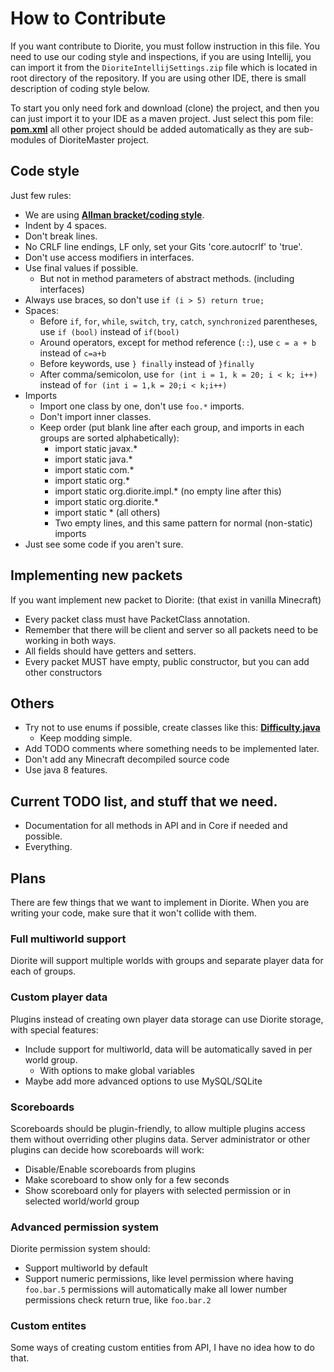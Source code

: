 # How to Contribute
If you want contribute to Diorite, you must follow instruction in this file.
You need to use our coding style and inspections, if you are using Intellij, you can import it from the `DioriteIntellijSettings.zip` file which is located in root directory of the repository. If you are using other IDE, there is small description of coding style below.

To start you only need fork and download (clone) the project, and then you can just import it to your IDE as a maven project.
Just select this pom file: [**pom.xml**](https://github.com/Diorite/Diorite/blob/master/pom.xml) all other project should be added automatically as they are sub-modules of DioriteMaster project.

## Code style
Just few rules:
* We are using [**Allman bracket/coding style**](https://en.wikipedia.org/wiki/Indent_style#Allman_style).
* Indent by 4 spaces.
* Don't break lines.
* No CRLF line endings, LF only, set your Gits 'core.autocrlf' to 'true'.
* Don't use access modifiers in interfaces. 
* Use final values if possible.
  * But not in method parameters of abstract methods. (including interfaces)
* Always use braces, so don't use `if (i > 5) return true;`
* Spaces:
  * Before `if`, `for`, `while`, `switch`, `try`, `catch`, `synchronized` parentheses, use `if (bool)` instead of `if(bool)`
  * Around operators, except for method reference (`::`), use `c = a + b` instead of `c=a+b`
  * Before keywords, use `} finally` instead of `}finally`
  * After comma/semicolon, use `for (int i = 1, k = 20; i < k; i++)` instead of `for (int i = 1,k = 20;i < k;i++)`
* Imports
  * Import one class by one, don't use `foo.*` imports.
  * Don't import inner classes.
  * Keep order (put blank line after each group, and imports in each groups are sorted alphabetically):
    * import static javax.*
    * import static java.*
    * import static com.*
    * import static org.*
    * import static org.diorite.impl.* (no empty line after this)
    * import static org.diorite.*
    * import static * (all others)
    * Two empty lines, and this same pattern for normal (non-static) imports
* Just see some code if you aren't sure.

## Implementing new packets
If you want implement new packet to Diorite: (that exist in vanilla Minecraft)
* Every packet class must have PacketClass annotation.
* Remember that there will be client and server so all packets need to be working in both ways.
* All fields should have getters and setters.
* Every packet MUST have empty, public constructor, but you can add other constructors

## Others
* Try not to use enums if possible, create classes like this: [**Difficulty.java**](https://github.com/Diorite/Diorite/blob/master/diorite-api/src/main/java/org/diorite/Difficulty.java)
  * Keep modding simple.
* Add TODO comments where something needs to be implemented later.
* Don't add any Minecraft decompiled source code
* Use java 8 features.

## Current TODO list, and stuff that we need.
* Documentation for all methods in API and in Core if needed and possible.
* Everything.

## Plans
There are few things that we want to implement in Diorite. When you are writing your code, make sure that it won't collide with them.

### Full multiworld support
Diorite will support multiple worlds with groups and separate player data for each of groups.

### Custom player data
Plugins instead of creating own player data storage can use Diorite storage, with special features:
* Include support for multiworld, data will be automatically saved in per world group.
  * With options to make global variables
* Maybe add more advanced options to use MySQL/SQLite

### Scoreboards
Scoreboards should be plugin-friendly, to allow multiple plugins access them without overriding other plugins data.
Server administrator or other plugins can decide how scoreboards will work:
* Disable/Enable scoreboards from plugins
* Make scoreboard to show only for a few seconds
* Show scoreboard only for players with selected permission or in selected world/world group

### Advanced permission system
Diorite permission system should:
* Support multiworld by default
* Support numeric permissions, like level permission where having `foo.bar.5` permissions will automatically make all lower number permissions check return true, like `foo.bar.2`

### Custom entites
Some ways of creating custom entities from API, I have no idea how to do that.

